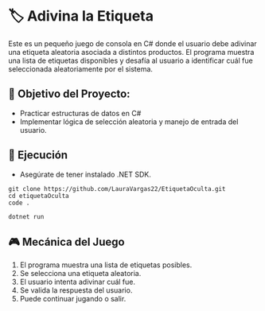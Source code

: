 # 🏷️ Adivina la Etiqueta

Este es un pequeño juego de consola en C# donde el usuario debe adivinar una etiqueta aleatoria asociada a distintos productos. El programa muestra una lista de etiquetas disponibles y desafía al usuario a identificar cuál fue seleccionada aleatoriamente por el sistema.

## 🧠 Objetivo del Proyecto:

- Practicar estructuras de datos en C#
- Implementar lógica de selección aleatoria y manejo de entrada del usuario.

## 🚀 Ejecución

- Asegúrate de tener instalado .NET SDK.

```
git clone https://github.com/LauraVargas22/EtiquetaOculta.git
cd etiquetaOculta
code .

dotnet run
```

## 🎮 Mecánica del Juego
1. El programa muestra una lista de etiquetas posibles.
2. Se selecciona una etiqueta aleatoria.
3. El usuario intenta adivinar cuál fue.
4. Se valida la respuesta del usuario.
5. Puede continuar jugando o salir.